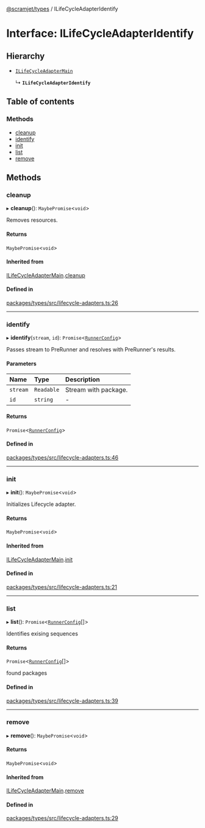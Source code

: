 [@scramjet/types](../README.md) / ILifeCycleAdapterIdentify

# Interface: ILifeCycleAdapterIdentify

## Hierarchy

- [`ILifeCycleAdapterMain`](ilifecycleadaptermain.md)

  ↳ **`ILifeCycleAdapterIdentify`**

## Table of contents

### Methods

- [cleanup](ilifecycleadapteridentify.md#cleanup)
- [identify](ilifecycleadapteridentify.md#identify)
- [init](ilifecycleadapteridentify.md#init)
- [list](ilifecycleadapteridentify.md#list)
- [remove](ilifecycleadapteridentify.md#remove)

## Methods

### cleanup

▸ **cleanup**(): `MaybePromise`<`void`\>

Removes resources.

#### Returns

`MaybePromise`<`void`\>

#### Inherited from

[ILifeCycleAdapterMain](ilifecycleadaptermain.md).[cleanup](ilifecycleadaptermain.md#cleanup)

#### Defined in

[packages/types/src/lifecycle-adapters.ts:26](https://github.com/scramjet-cloud-platform/scramjet-csi-dev/blob/HEAD/packages/types/src/lifecycle-adapters.ts#L26)

___

### identify

▸ **identify**(`stream`, `id`): `Promise`<[`RunnerConfig`](../README.md#runnerconfig)\>

Passes stream to PreRunner and resolves with PreRunner's results.

#### Parameters

| Name | Type | Description |
| :------ | :------ | :------ |
| `stream` | `Readable` | Stream with package. |
| `id` | `string` | - |

#### Returns

`Promise`<[`RunnerConfig`](../README.md#runnerconfig)\>

#### Defined in

[packages/types/src/lifecycle-adapters.ts:46](https://github.com/scramjet-cloud-platform/scramjet-csi-dev/blob/HEAD/packages/types/src/lifecycle-adapters.ts#L46)

___

### init

▸ **init**(): `MaybePromise`<`void`\>

Initializes Lifecycle adapter.

#### Returns

`MaybePromise`<`void`\>

#### Inherited from

[ILifeCycleAdapterMain](ilifecycleadaptermain.md).[init](ilifecycleadaptermain.md#init)

#### Defined in

[packages/types/src/lifecycle-adapters.ts:21](https://github.com/scramjet-cloud-platform/scramjet-csi-dev/blob/HEAD/packages/types/src/lifecycle-adapters.ts#L21)

___

### list

▸ **list**(): `Promise`<[`RunnerConfig`](../README.md#runnerconfig)[]\>

Identifies exising sequences

#### Returns

`Promise`<[`RunnerConfig`](../README.md#runnerconfig)[]\>

found packages

#### Defined in

[packages/types/src/lifecycle-adapters.ts:39](https://github.com/scramjet-cloud-platform/scramjet-csi-dev/blob/HEAD/packages/types/src/lifecycle-adapters.ts#L39)

___

### remove

▸ **remove**(): `MaybePromise`<`void`\>

#### Returns

`MaybePromise`<`void`\>

#### Inherited from

[ILifeCycleAdapterMain](ilifecycleadaptermain.md).[remove](ilifecycleadaptermain.md#remove)

#### Defined in

[packages/types/src/lifecycle-adapters.ts:29](https://github.com/scramjet-cloud-platform/scramjet-csi-dev/blob/HEAD/packages/types/src/lifecycle-adapters.ts#L29)
